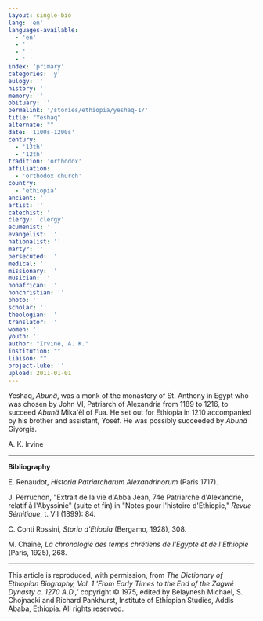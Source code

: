 ```yaml
---
layout: single-bio
lang: 'en'
languages-available:
  - 'en'
  - ' '
  - ' '
  - ' '
index: 'primary'
categories: 'y'
eulogy: ''
history: ''
memory: ''
obituary: ''
permalink: '/stories/ethiopia/yeshaq-1/'
title: "Yeshaq"
alternate: ""
date: '1100s-1200s'
century:
  - '13th'
  - '12th'
tradition: 'orthodox'
affiliation:
  - 'orthodox church'
country:
  - 'ethiopia'
ancient: ''
artist: ''
catechist: ''
clergy: 'clergy'
ecumenist: ''
evangelist: ''
nationalist: ''
martyr: ''
persecuted: ''
medical: ''
missionary: ''
musician: ''
nonafrican: ''
nonchristian: ''
photo: ''
scholar: ''
theologian: ''
translator: ''
women: ''
youth: ''
author: "Irvine, A. K."
institution: ""
liaison: ""
project-luke: ''
upload: 2011-01-01
---
```




Yeshaq, *Abunä*, was a monk of the monastery of St. Anthony in Egypt who was chosen by John VI, Patriarch of Alexandria from 1189 to 1216, to succeed *Abunä* Mika'èl of Fua. He set out for Ethiopia in 1210 accompanied by his brother and assistant, Yoséf. He was possibly succeeded by *Abunä* Giyorgis.

A. K. Irvine

---

**Bibliography**

E. Renaudot, *Historia Patriarcharum Alexandrinorum* (Paris 1717).

J. Perruchon, "Extrait de la vie d'Abba Jean, 74e Patriarche d'Alexandrie, relatif à l'Abyssinie" (suite et fin) in "Notes pour l'histoire d'Ethiopie," *Revue S&eacute;mitique*, t. VII (1899): 84.

C. Conti Rossini, *Storia d'Etiopia* (Bergamo, 1928), 308.

M. Chaîne, *La chronologie des temps chrétiens de l'Egypte et de l'Ethiopie* (Paris, 1925), 268.

---

This article is reproduced, with permission, from *The Dictionary of Ethiopian Biography, Vol. 1 'From Early Times to the End of the Zagwé Dynasty c. 1270 A.D.,'* copyright &copy; 1975, edited by Belaynesh Michael, S. Chojnacki and Richard Pankhurst, Institute of Ethiopian Studies, Addis Ababa, Ethiopia.  All rights reserved.
